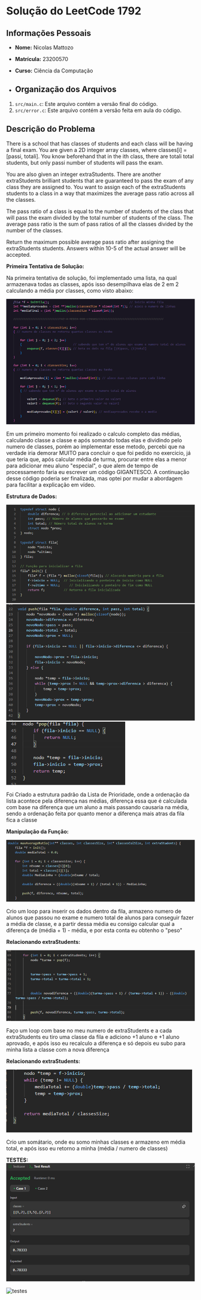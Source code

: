 # Solução do LeetCode 1792

## Informações Pessoais
- **Nome:** Nicolas Mattozo
- **Matrícula:** 23200570
- **Curso:** Ciência da Computação

- ## Organização dos Arquivos
1. `src/main.c`: Este arquivo contém a versão final do código.
2. `src/error.c`: Este arquivo contém a versão feita em aula do código.

## Descrição do Problema
There is a school that has classes of students and each class will be having a final exam. You are given a 2D integer array classes, where classes[i] = [passi, totali]. You know beforehand that in the ith class, there are totali total students, but only passi number of students will pass the exam.

You are also given an integer extraStudents. There are another extraStudents brilliant students that are guaranteed to pass the exam of any class they are assigned to. You want to assign each of the extraStudents students to a class in a way that maximizes the average pass ratio across all the classes.

The pass ratio of a class is equal to the number of students of the class that will pass the exam divided by the total number of students of the class. The average pass ratio is the sum of pass ratios of all the classes divided by the number of the classes.

Return the maximum possible average pass ratio after assigning the extraStudents students. Answers within 10-5 of the actual answer will be accepted.

**Primeira Tentativa de Solução:**

Na primeira tentativa de solução, foi implementado uma lista, na qual armazenava todas as classes, após isso desempilhava elas de 2 em 2 calculando a média por classes, como visto abaixo:

![Primeira Forma](imgs/error.png)

Em um primeiro momento foi realizado o calculo completo das médias, calculando classe a classe e após somando todas elas e dividindo pelo numero de classes, porém ao implementar esse metodo, percebi que na verdade iria demorar MUITO para concluir o que foi pedido no exercicio, já que teria que, após calcular média de turma, procurar entre elas a menor para adicionar meu aluno "especial", o que alem de tempo de processamento faria eu escrever um código GIGANTESCO. A continuação desse código poderia ser finalizada, mas optei por mudar a abordagem para facilitar a explicação em vídeo.

**Estrutura de Dados:**

![Estrutura de Dados](imgs/lista1.png)
![Estrutura de Dados](imgs/lista2.png)
![Estrutura de Dados](imgs/lista3.png)

Foi Criado a estrutura padrão da Lista de Prioridade, onde a ordenação da lista acontece pela diferença nas médias, diferença essa que é calculada com base na diferença que um aluno a mais passando causaria na média, sendo a ordenação feita por quanto menor a diferença mais atras da fila fica a classe

**Manipulação da Função:**

![Função](imgs/function1.png)

Crio um loop para inserir os dados dentro da fila, armazeno numero de alunos que passou no exame e numero total de alunos para conseguir fazer a média de classe, e a partir dessa média eu consigo calcular qual a diferença de (média + 1) - média, e por esta conta eu obtenho o "peso"

**Relacionando extraStudents:**

![Função](imgs/function2.png)

Faço um loop com base no meu numero de extraStudents e a cada extraStudents eu tiro uma classe da fila e adiciono +1 aluno e +1 aluno aprovado, e após isso eu recalculo a diferença e só depois eu subo para minha lista a classe com a nova diferença

**Relacionando extraStudents:**

![Função](imgs/function3.png)

Crio um somátario, onde eu somo minhas classes e armazeno em média total, e após isso eu retorno a minha (média / numero de classes)


**TESTES:**
![testes](imgs/case-test1.png)

![testes](imgs/case-test2.png)


